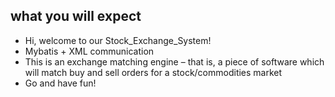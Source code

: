 ## what you will expect
- Hi, welcome to our Stock_Exchange_System!
- Mybatis + XML communication
- This is an	 exchange	 matching	 engine	 –	 that	 is,	 a	 piece	 of	software	 which	 will	 match	 buy	 and	 sell	 orders	 for	 a	 stock/commodities	 market
- Go and have fun!
